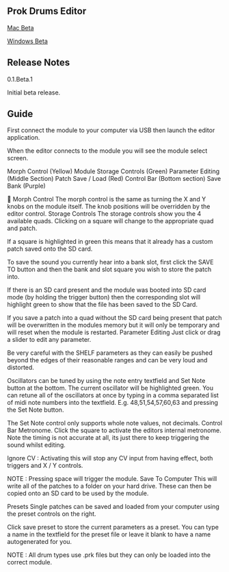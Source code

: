 ## Prok Drums Editor

[Mac Beta](https://github.com/Normalised/ProkDrumsEditor/releases)

[Windows Beta](https://github.com/Normalised/ProkDrumsEditor/releases)

Release Notes
-------------

0.1.Beta.1

Initial beta release.

Guide
-----

First connect the module to your computer via USB then launch the editor application.

When the editor connects to the module you will see the module select screen.









Morph Control             (Yellow)
Module Storage Controls     (Green)
Parameter Editing         (Middle Section)
Patch Save / Load         (Red)
Control Bar             (Bottom section)
Save Bank             (Purple)


Morph Control
The morph control is the same as turning the X and Y knobs on the module itself. The knob positions will be overridden by the editor control.
Storage Controls
The storage controls show you the 4 available quads. 
Clicking on a square will change to the appropriate quad and patch.

If a square is highlighted in green this means that it already has a custom patch saved onto the SD card.

To save the sound you currently hear into a bank slot, first click the SAVE TO button and then the bank and slot square you wish to store the patch into.

If there is an SD card present and the module was booted into SD card mode (by holding the trigger button) then the corresponding slot will highlight green to show that the file has been saved to the SD Card.

If you save a patch into a quad without the SD card being present that patch will be overwritten in the modules memory but it will only be temporary and will reset when the module is restarted.
Parameter Editing
Just click or drag a slider to edit any parameter.

Be very careful with the SHELF parameters as they can easily be pushed beyond the edges of their reasonable ranges and can be very loud and distorted.

Oscillators can be tuned by using the note entry textfield and Set Note button at the bottom.
The current oscillator will be highlighted green.
You can retune all of the oscillators at once by typing in a comma separated list of midi note numbers into the textfield. E.g. 48,51,54,57,60,63 and pressing the Set Note button.

The Set Note control only supports whole note values, not decimals.
Control Bar
Metronome. Click the square to activate the editors internal metronome. Note the timing is not accurate at all, its just there to keep triggering the sound whilst editing. 

Ignore CV : Activating this will stop any CV input from having effect, both triggers and X / Y controls.

NOTE : Pressing space will trigger the module.
Save To Computer
This will write all of the patches to a folder on your hard drive.
These can then be copied onto an SD card to be used by the module.

Presets
Single patches can be saved and loaded from your computer using the preset controls on the right.

Click save preset to store the current parameters as a preset. You can type a name in the textfield for the preset file or leave it blank to have a name autogenerated for you.

NOTE : All drum types use .prk files but they can only be loaded into the correct module.

